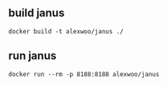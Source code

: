 ## build janus

    docker build -t alexwoo/janus ./

## run janus

	docker run --rm -p 8188:8188 alexwoo/janus

